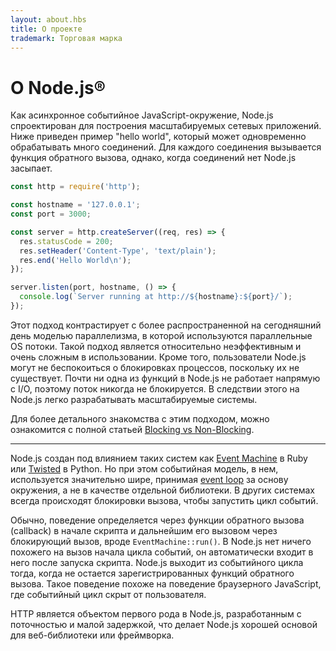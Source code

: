 ```yaml
---
layout: about.hbs
title: О проекте
trademark: Торговая марка
---
```


# О Node.js®

Как асинхронное событийное JavaScript-окружение, Node.js спроектирован для построения масштабируемых сетевых приложений. Ниже приведен пример "hello world", который может одновременно обрабатывать много соединений. Для каждого соединения вызывается функция обратного вызова, однако, когда соединений нет Node.js засыпает.

```javascript
const http = require('http');

const hostname = '127.0.0.1';
const port = 3000;

const server = http.createServer((req, res) => {
  res.statusCode = 200;
  res.setHeader('Content-Type', 'text/plain');
  res.end('Hello World\n');
});

server.listen(port, hostname, () => {
  console.log(`Server running at http://${hostname}:${port}/`);
});
```

Этот подход контрастирует с более распространенной на сегодняшний день моделью параллелизма, в которой используются параллельные OS потоки. Такой подход является относительно неэффективным и очень сложным в использовании. Кроме того, пользователи Node.js могут не беспокоиться о блокировках процессов, поскольку их не существует. Почти ни одна из функций в Node.js не работает напрямую с I/O, поэтому поток никогда не блокируется. В следствии этого на Node.js легко разрабатывать масштабируемые системы.

Для более детального знакомства с этим подходом, можно ознакомится с полной статьей [Blocking vs Non-Blocking][].

---

Node.js создан под влиянием таких систем как [Event Machine][] в Ruby или [Twisted][] в Python. Но при этом событийная модель, в нем, используется значительно шире, принимая [event loop][] за основу окружения, а не в качестве отдельной библиотеки. В других системах всегда происходят блокировки вызова, чтобы запустить цикл событий.

Обычно, поведение определяется через функции обратного вызова (callback) в начале скрипта и дальнейшим его вызовом через блокирующий вызов, вроде `EventMachine::run()`. В Node.js нет ничего похожего на вызов начала цикла событий, он автоматически входит в него после запуска скрипта. Node.js выходит из событийного цикла тогда, когда не остается зарегистрированных функций обратного вызова. Такое поведение похоже на поведение браузерного JavaScript, где событийный цикл скрыт от пользователя.

HTTP является объектом первого рода в Node.js, разработанным с поточностью и малой задержкой, что делает Node.js хорошей основой для веб-библиотеки или фреймворка.

[Blocking vs Non-Blocking]: /ru/docs/guides/blocking-vs-non-blocking/
[event loop]: /ru/docs/guides/event-loop-timers-and-nexttick/
[Event Machine]: https://github.com/eventmachine/eventmachine
[Twisted]: https://twistedmatrix.com/trac/
